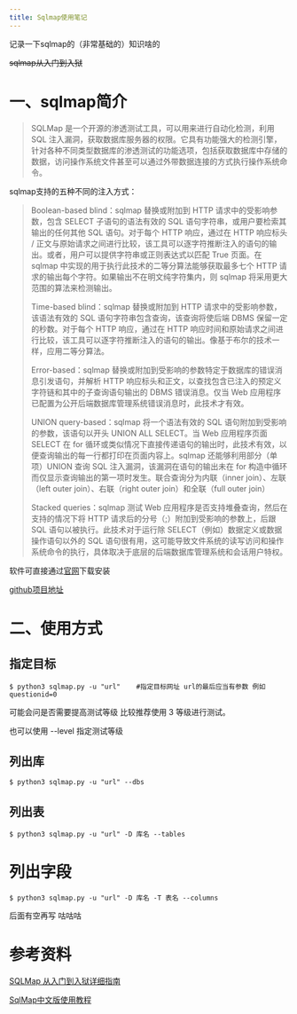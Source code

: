 ```yaml
---
title: Sqlmap使用笔记
---
```


记录一下sqlmap的（非常基础的）知识啥的

<!-- more -->

~~sqlmap从入门到入狱~~



# 一、sqlmap简介

> SQLMap 是一个开源的渗透测试工具，可以用来进行自动化检测，利用 SQL  注入漏洞，获取数据库服务器的权限。它具有功能强大的检测引擎，针对各种不同类型数据库的渗透测试的功能选项，包括获取数据库中存储的数据，访问操作系统文件甚至可以通过外带数据连接的方式执行操作系统命令。



sqlmap支持的五种不同的注入方式：

> Boolean-based blind：sqlmap 替换或附加到 HTTP 请求中的受影响参数，包含 SELECT 子语句的语法有效的 SQL 语句字符串，或用户要检索其输出的任何其他 SQL 语句。对于每个 HTTP 响应，通过在 HTTP 响应标头 / 正文与原始请求之间进行比较，该工具可以逐字符推断注入的语句的输出。或者，用户可以提供字符串或正则表达式以匹配 True 页面。在 sqlmap 中实现的用于执行此技术的二等分算法能够获取最多七个 HTTP 请求的输出每个字符。如果输出不在明文纯字符集内，则 sqlmap 将采用更大范围的算法来检测输出。
>
> Time-based blind：sqlmap 替换或附加到 HTTP 请求中的受影响参数，该语法有效的 SQL 语句字符串包含查询，该查询将使后端 DBMS 保留一定的秒数。对于每个 HTTP 响应，通过在 HTTP 响应时间和原始请求之间进行比较，该工具可以逐字符推断注入的语句的输出。像基于布尔的技术一样，应用二等分算法。
>
> Error-based：sqlmap 替换或附加到受影响的参数特定于数据库的错误消息引发语句，并解析 HTTP 响应标头和正文，以查找包含已注入的预定义字符链和其中的子查询语句输出的 DBMS 错误消息。仅当 Web 应用程序已配置为公开后端数据库管理系统错误消息时，此技术才有效。
>
> UNION query-based：sqlmap 将一个语法有效的 SQL 语句附加到受影响的参数，该语句以开头 UNION ALL SELECT。当 Web 应用程序页面 SELECT 在 for 循环或类似情况下直接传递语句的输出时，此技术有效，以便查询输出的每一行都打印在页面内容上。sqlmap 还能够利用部分（单项）UNION 查询 SQL 注入漏洞，该漏洞在语句的输出未在 for 构造中循环而仅显示查询输出的第一项时发生。联合查询分为内联（inner join）、左联（left outer join）、右联（right outer join）和全联（full outer join）
>
> Stacked queries：sqlmap 测试 Web 应用程序是否支持堆叠查询，然后在支持的情况下将 HTTP 请求后的分号（;）附加到受影响的参数上，后跟 SQL 语句以被执行。此技术对于运行除 SELECT（例如）数据定义或数据操作语句以外的 SQL 语句很有用，这可能导致文件系统的读写访问和操作系统命令的执行，具体取决于底层的后端数据库管理系统和会话用户特权。



软件可直接通过[官网](https://sqlmap.org/)下载安装

[github项目地址](https://github.com/sqlmapproject/sqlmap)



# 二、使用方式

## 指定目标

```shell
$ python3 sqlmap.py -u "url"	#指定目标网址 url的最后应当有参数 例如questionid=0
```

可能会问是否需要提高测试等级 比较推荐使用 3 等级进行测试。

也可以使用 --level 指定测试等级

## 列出库

```shell
$ python3 sqlmap.py -u "url" --dbs
```

## 列出表

```shell
$ python3 sqlmap.py -u "url" -D 库名 --tables
```

# 列出字段

```shell
$ python3 sqlmap.py -u "url" -D 库名 -T 表名 --columns
```



后面有空再写 咕咕咕



# 参考资料

[SQLMap 从入门到入狱详细指南](https://gitbook.cn/books/5ba8393639ea516190a9b8f8/index.html)

[SqlMap中文版使用教程](https://www.wangan.com/docs/1060)

